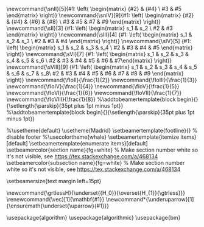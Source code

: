 \newcommand{\snII}[5]{#1: \left( \begin{matrix} {#2} & {#4} \\ #3 & #5 \end{matrix} \right)}
\newcommand{\snIV}[9]{#1: \left( \begin{matrix} {#2} & {#4} & {#6} & {#8} \\ #3 & #5 & #7 & #9 \end{matrix} \right)}
\newcommand{\sII}[3] {#1: \left( \begin{matrix} s_1 & s_2 \\ #2 & #3 \end{matrix} \right)}
\newcommand{\sIII}[4] {#1: \left( \begin{matrix} s_1 & s_2 & s_3 \\ #2 & #3 & #4 \end{matrix} \right)}
\newcommand{\sIV}[5] {#1: \left( \begin{matrix} s_1 & s_2 & s_3 & s_4 \\ #2 & #3 & #4  & #5 \end{matrix} \right)}
\newcommand{\sVI}[7] {#1: \left( \begin{matrix} s_1 & s_2 & s_3 & s_4 & s_5 & s_6 \\ #2 & #3 & #4 & #5 & #6 & #7\end{matrix} \right)}
\newcommand{\sVIII}[9] {#1: \left( \begin{matrix} s_1 & s_2 & s_3 & s_4 & s_5 & s_6 & s_7 & s_8\\ #2 & #3 & #4 & #5 & #6 & #7 & #8 & #9 \end{matrix} \right)}
\newcommand{\fIoII}{\frac{1}{2}}
\newcommand{\fIoIII}{\frac{1}{3}}
\newcommand{\fIoIV}{\frac{1}{4}}
\newcommand{\fIoV}{\frac{1}{5}}
\newcommand{\fIoVI}{\frac{1}{6}}
\newcommand{\fIoVII}{\frac{1}{7}}
\newcommand{\fIoVIII}{\frac{1}{8}}
%\addtobeamertemplate{block begin}{}{\setlength{\parskip}{35pt plus 1pt minus 1pt}}
%\addtobeamertemplate{block begin}{}{\setlength{\parskip}{35pt plus 1pt minus 1pt}}
 
%\usetheme{default}
\usetheme{Madrid}
\setbeamertemplate{footline}{} % disable footer
%\usecolortheme{whale}
\setbeamertemplate{itemize items}[default]
\setbeamertemplate{enumerate items}[default]
\setbeamercolor{section name}{fg=white}  % Make section number white so it's not visible, see https://tex.stackexchange.com/a/468134
\setbeamercolor{subsection name}{fg=white}  % Make section number white so it's not visible, see https://tex.stackexchange.com/a/468134

\setbeamersize{text margin left=15pt}

\newcommand{\grtlessH}{\underset{{H_0}}{\overset{H_{1}}{\gtrless}}}
\renewcommand{\vec}[1]{\mathbf{#1}}
\newcommand*{\underuparrow}[1]{\ensuremath{\underset{\uparrow}{#1}}} 

\usepackage{algorithm}
\usepackage{algorithmic}
\usepackage{bm}
